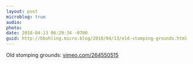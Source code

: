 ```yaml
---
layout: post
microblog: true
audio: 
photo: 
date: 2018-04-13 06:29:34 -0700
guid: http://bbohling.micro.blog/2018/04/13/old-stomping-grounds.html
---
```

Old stomping grounds: [vimeo.com/264550515](https://vimeo.com/264550515)
